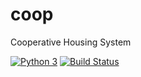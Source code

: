# coop
Cooperative Housing System

[![Python 3](https://img.shields.io/badge/Python-3.7-green.svg)](https://shields.io/)
[![Build Status](https://travis-ci.org/pepcmarques/coop.svg?branch=master)](https://travis-ci.org/pepcmarques/coop)

